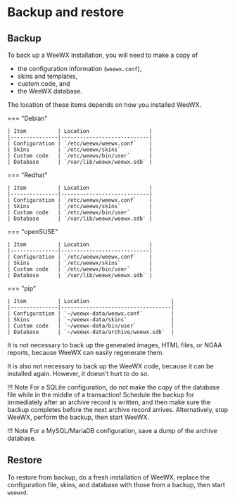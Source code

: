 # Backup and restore

## Backup

To back up a WeeWX installation, you will need to make a copy of

 * the configuration information (`weewx.conf`),
 * skins and templates,
 * custom code, and
 * the WeeWX database.

The location of these items depends on how you installed WeeWX.

=== "Debian"

    | Item          | Location                   |
    |---------------|----------------------------|
    | Configuration | `/etc/weewx/weewx.conf`    |
    | Skins         | `/etc/weewx/skins`         |
    | Custom code   | `/etc/weewx/bin/user`      |
    | Database      | `/var/lib/weewx/weewx.sdb` |

=== "Redhat"

    | Item          | Location                   |
    |---------------|----------------------------|
    | Configuration | `/etc/weewx/weewx.conf`    |
    | Skins         | `/etc/weewx/skins`         |
    | Custom code   | `/etc/weewx/bin/user`      |
    | Database      | `/var/lib/weewx/weewx.sdb` |

=== "openSUSE"

    | Item          | Location                   |
    |---------------|----------------------------|
    | Configuration | `/etc/weewx/weewx.conf`    |
    | Skins         | `/etc/weewx/skins`         |
    | Custom code   | `/etc/weewx/bin/user`      |
    | Database      | `/var/lib/weewx/weewx.sdb` |

=== "pip"

    | Item          | Location                          |
    |---------------|-----------------------------------|
    | Configuration | `~/weewx-data/weewx.conf`         |
    | Skins         | `~/weewx-data/skins`              |
    | Custom code   | `~/weewx-data/bin/user`           |
    | Database      | `~/weewx-data/archive/weewx.sdb`  |

It is not necessary to back up the generated images, HTML files, or NOAA
reports, because WeeWX can easily regenerate them.

It is also not necessary to back up the WeeWX code, because it can be
installed again. However, it doesn't hurt to do so.

!!! Note
    For a SQLite configuration, do not make the copy of the database file
    while in the middle of a transaction! Schedule the backup for immediately
    after an archive record is written, and then make sure the backup
    completes before the next archive record arrives. Alternatively, stop
    WeeWX, perform the backup, then start WeeWX.

!!! Note
    For a MySQL/MariaDB configuration, save a dump of the archive database.

## Restore

To restore from backup, do a fresh installation of WeeWX, replace the
configuration file, skins, and database with those from a backup, then start
`weewxd`.
